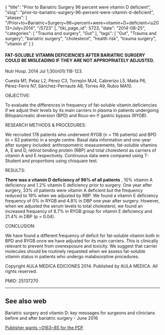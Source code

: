 {
    "title": "Prior to Bariatric Surgery 96 percent were vitamin D deficient",
    "slug": "prior-to-bariatric-surgery-96-percent-were-vitamin-d-deficient",
    "aliases": [
        "/Prior+to+Bariatric+Surgery+96+percent+were+vitamin+D+deficient+\u2013+July+2014",
        "/5723"
    ],
    "tiki_page_id": 5723,
    "date": "2014-08-25",
    "categories": [
        "Trauma and surgery",
        "Gut"
    ],
    "tags": [
        "Gut",
        "Trauma and surgery",
        "bariatric surgery",
        "cholesterol",
        "health risk",
        "trauma surgery",
        "vitamin d"
    ]
}


#### FAT-SOLUBLE VITAMIN DEFICIENCIES AFTER BARIATRIC SURGERY COULD BE MISLEADING IF THEY ARE NOT APPROPRIATELY ADJUSTED.

Nutr Hosp. 2014 Jul 1;30(n01):118-123.

Cuesta M1, Pelaz L2, Pérez C3, Torrejón MJ4, Cabrerizo L5, Matía P6, Pérez-Ferre N7, Sánchez-Pernaute A8, Torres A9, Rubio MA10.

OBJECTIVE:

To evaluate the differences in frequency of fat-soluble vitamin deficiencies if we adjust their levels by its main carriers in plasma in patients undergoing Biliopancreatic diversion (BPD) and Roux-en-Y gastric bypass (RYGB).

RESEARCH METHODS & PROCEDURES:

We recruited 178 patients who underwent RYGB (n = 116 patients) and BPD (n = 62 patients) in a single centre. Basal data information and one-year after surgery included: anthropometric measurements, fat-soluble vitamins A, E and D, retinol binding protein (RBP) and total cholesterol as carriers of vitamin A and E respectively. Continuous data were compared using T-Student and proportions using chisquare test.

RESULTS:

 **There was a vitamin D deficiency of 96% of all patients** , 10% vitamin A deficiency and 1.2% vitamin E deficiency prior to surgery. One year after surgery, 33% of patients were vitamin A deficient but the frequency reduced to 19% when we adjusted by RBP. We found a vitamin E deficiency frequency of 0% in RYGB and 4.8% in DBP one year after surgery. However, when we adjusted the serum levels to total cholesterol, we found an increased frequency of 8.7% in RYGB group for vitamin E deficiency and 21.4% in DBP (p = 0.04).

CONCLUSION:

We have found a different frequency of deficit for fat-soluble vitamin both in BPD and RYGB once we have adjusted for its main carriers. This is clinically relevant to prevent from overexposure and toxicity. We suggest that carrier molecules should be routinely requested when we assess fat-soluble vitamin status in patients who undergo malabsorptive procedures.

Copyright AULA MEDICA EDICIONES 2014. Published by AULA MEDICA. All rights reserved.

PMID: 25137270 

---

## See also web

Bariatric surgery and vitamin D: key messages for surgeons and clinicians before and after bariatric surgery - June 2016

[Publisher wants ~0163~85 for the PDF](http://www.minervamedica.it/en/journals/minerva-chirurgica/article.php?cod=R06Y9999N00A16060903)